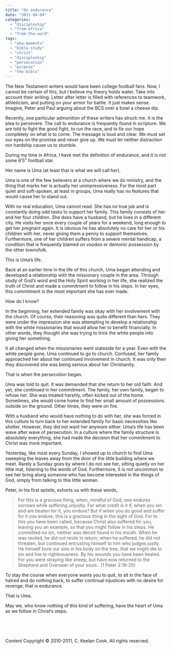 ```yaml
---
title: "On endurance"
date: "2011-04-04"
categories: 
  - "discipleship"
  - "from-africa"
  - "from-the-word"
tags: 
  - "aha-moments"
  - "bible-study"
  - "christ"
  - "discipleship"
  - "persecution"
  - "purpose"
  - "the-bible"
---
```


The New Testament writers would have been college football fans. Now, I cannot be certain of this, but I believe my theory holds water. Take into account their writing. Letter after letter is filled with references to teamwork, athleticism, and putting on your armor for battle. It just makes sense. Imagine, Peter and Paul arguing about the BCS over a bowl a cheese dip.

Recently, one particular admonition of these writers has struck me. It is the plea to persevere. The call to endurance is frequently found in scripture. We are told to fight the good fight, to run the race, and to fix our hope completely on what is to come. The message is loud and clear. We must set our eyes on the promise and never give up. We must let neither distraction nor hardship cause us to stumble.

During my time in Africa, I have met the definition of endurance, and it is not some 6’5” football star. 

Her name is Uma (at least that is what we will call her).

Uma is one of the few believers at a church where we do ministry, and the thing that marks her is actually her unimpressiveness. For the most part quiet and soft-spoken, at least in groups, Uma really has no features that would cause her to stand out.

With no real education, Uma cannot read. She has no true job and is constantly doing odd tasks to support her family. This family consists of her and her four children. She does have a husband, but he lives in a different city. He visits her once every couple of years for a weekend, long enough to get her pregnant again. It is obvious he has absolutely no care for her or his children with her, never giving them a penny to support themselves. Furthermore, one of her children suffers from a severe mental handicap, a condition that is frequently blamed on voodoo or demonic possession by the other townsfolk.

This is Uma’s life.

Back at an earlier time in the life of this church, Uma began attending and developed a relationship with the missionary couple in the area. Through study of God’s word and the Holy Spirit working in her life, she realized the truth of Christ and made a commitment to follow in his steps. In her eyes, this commitment is the most important she has ever made.

How do I know?

In the beginning, her extended family was okay with her involvement with the church. Of course, their reasoning was quite different than hers. They were under the impression she was attempting to develop a relationship with the white missionaries that would allow her to benefit financially. In other words, they thought she was trying to trick the white people into giving her something.

It all changed when the missionaries went stateside for a year. Even with the white people gone, Uma continued to go to church. Confused, her family approached her about her continued involvement in church. It was only then they discovered she was being serious about her Christianity.

That is when the persecution began.

Uma was told to quit. It was demanded that she return to her old faith. And yet, she continued in her commitment. The family, her own family, began to refuse her. She was treated harshly, often kicked out of the home. Sometimes, she would come home to find her small amount of possessions outside on the ground. Other times, they were on fire.

With a husband who would have nothing to do with her, she was forced in this culture to turn back to her extended family for basic necessities like shelter. However, they did not want her anymore either. Uma’s life has been wave after wave of persecution. In a culture where the family structure is absolutely everything, she had made the decision that her commitment to Christ was more important.

Yesterday, like most every Sunday, I showed up to church to find Uma sweeping the leaves away from the door of the little building where we meet. Rarely a Sunday goes by where I do not see her, sitting quietly on her little mat, listening to the words of God. Furthermore, it is not uncommon to see her bring along someone who has become interested in the things of God, simply from talking to this little woman.

Peter, in his first epistle, exhorts us with these words,

> For this is a gracious thing, when, mindful of God, one endures sorrows while suffering unjustly. For what credit is it if, when you sin and are beaten for it, you endure? But if when you do good and suffer for it you endure, this is a gracious thing in the sight of God. For to this you have been called, because Christ also suffered for you, leaving you an example, so that you might follow in his steps. He committed no sin, neither was deceit found in his mouth. When he was reviled, he did not revile in return; when he suffered, he did not threaten, but continued entrusting himself to him who judges justly. He himself bore our sins in his body on the tree, that we might die to sin and live to righteousness. By his wounds you have been healed. For you were straying like sheep, but have now returned to the Shepherd and Overseer of your souls.  (1 Peter 2:19-25)

To stay the course when everyone wants you to quit, to sit in the face of hatred and do nothing back, to suffer continual injustices with no desire for revenge; that is endurance.

That is Uma.

May we, who know nothing of this kind of suffering, have the heart of Uma as we follow in Christ’s steps.

 

 

Content Copyright © 2010-2011, C. Keelan Cook. All rights reserved.
